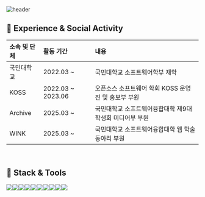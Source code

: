 ![header](https://capsule-render.vercel.app/api?type=waving&color=auto&height=200&section=header&text=xeoxxn_GitHub&fontSize=60&animation=fadeIn&fontAlignY=30)


## 🏫 Experience & Social Activity

<div align='left'>
<table style="width: auto; table-layout: auto;">
  <thead>
    <tr>
      <th align="left">소속 및 단체</th>
      <th align="left">활동 기간</th>
      <th align="left">내용</th>
    </tr>
  </thead>
  <tbody>
    <tr>
      <td align="left">국민대학교</td>
      <td align="left">2022.03 ~ </td>
      <td align="left">국민대학교 소프트웨어학부 재학</td>
    </tr>
	<tr>
      <td align="left">KOSS</td>
      <td align="left">2022.03 ~ 2023.06</td>
      <td align="left">오픈소스 소프트웨어 학회 KOSS 운영진 및 홍보부 부원</td>
    </tr>
    <tr>
      <td align="left">Archive</td>
      <td align="left">2025.03 ~ </td>
      <td align="left">국민대학교 소프트웨어융합대학 제9대 학생회 미디어부 부원</td>
    </tr>
    <tr>
      <td align="left">WINK</td>
      <td align="left">2025.03 ~ </td>
      <td align="left">국민대학교 소프트웨어융합대학 웹 학술 동아리 부원</td>
    </tr>
  </tbody>
</table>

</div>

<br/>

## 🔨 Stack & Tools

<div style="display:flex; flex-direction:row;" align='center'>
    <img src="https://img.shields.io/badge/JavaScript-F7DF1E?style=for-the-badge&logo=JavaScript&logoColor=white"/>
    <img src="https://img.shields.io/badge/TypeScript-3178C6?style=for-the-badge&logo=TypeScript&logoColor=white"/>
    <img src="https://img.shields.io/badge/React-61DAFB?style=for-the-badge&logo=React&logoColor=black"/>
	<br/>
    <img src="https://img.shields.io/badge/CSS3-1572B6?style=for-the-badge&logo=CSS3&logoColor=white"/>
	<img src="https://img.shields.io/badge/StyledComponents-DB7093?style=for-the-badge&logo=StyledComponents&logoColor=white">
	<img src="https://img.shields.io/badge/Tailwind%20CSS-06B6D4.svg?style=for-the-badge&logo=Tailwind-CSS&logoColor=white">
	<img src="https://img.shields.io/badge/Firebase-DD2C00?style=for-the-badge&logo=Firebase&logoColor=white">
<div>
<div style="display:flex; flex-direction:row;" align='center'>
    <img src="https://img.shields.io/badge/Python-3776AB?style=for-the-badge&logo=Python&logoColor=white"/>
    <img src="https://img.shields.io/badge/Java-007396?style=for-the-badge&logo=Java&logoColor=white"/>
    <img src="https://img.shields.io/badge/WebStorm-000000?style=for-the-badge&logo=WebStorm&logoColor=white"/>
</div>

<br/>

<div align='center'>


</div>

<br/><br>
